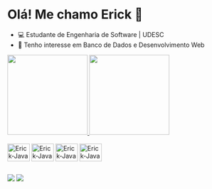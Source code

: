 # Olá! Me chamo Erick 👋

- 💻 Estudante de Engenharia de Software | UDESC
- 🌱 Tenho interesse em Banco de Dados e Desenvolvimento Web

<div>
    <a href="https://github.com/ErickWarmling">
    <img height="180em" src="https://github-readme-stats.vercel.app/api?username=ErickWarmling&show_icons=true&theme=algolia&include_all_commits=true&count_private=true"/>
    <img height="180em" src="https://github-readme-stats.vercel.app/api/top-langs/?username=ErickWarmling&layout=compact&langs_count=16&theme=algolia"/>
</div>

<div style="display: inline-block"><br>
  <img align="center" alt="Erick-Java" height="40" width="50" src="https://cdn.jsdelivr.net/gh/devicons/devicon@latest/icons/java/java-original.svg"/>
  <img align="center" alt="Erick-Java" height="40" width="50" src="https://cdn.jsdelivr.net/gh/devicons/devicon@latest/icons/postgresql/postgresql-original.svg"/>
  <img align="center" alt="Erick-Java" height="40" width="50" src="https://cdn.jsdelivr.net/gh/devicons/devicon@latest/icons/html5/html5-original.svg" />
  <img align="center" alt="Erick-Java" height="40" width="50" src="https://cdn.jsdelivr.net/gh/devicons/devicon@latest/icons/css3/css3-original.svg" />
</div>

##

<div>
  <a href="mailto:warmling.erick@gmail.com" target="_blank"><img src="https://img.shields.io/badge/Gmail-D14836?style=for-the-badge&logo=gmail&logoColor=white" target="_blank"></a>
  <a href="https://www.linkedin.com/in/erick-augusto-warmling/" target="_blank"><img src="https://img.shields.io/badge/LinkedIn-0077B5?style=for-the-badge&logo=linkedin&logoColor=white" target="_blank"></a>
</div>
